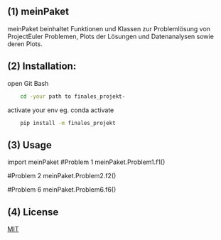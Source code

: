 ## (1) meinPaket
meinPaket beinhaltet Funktionen und Klassen zur Problemlösung von ProjectEuler Problemen,
Plots der Lösungen und Datenanalysen sowie deren Plots.

## (2) Installation:

open Git Bash
```bash
	cd -your path to finales_projekt-
```
activate your env eg. conda activate
```bash
	pip install -m finales_projekt
```

## (3) Usage

import meinPaket
#Problem 1
meinPaket.Problem1.f1()

#Problem 2
meinPaket.Problem2.f2()

#Problem 6
meinPaket.Problem6.f6()


## (4) License

[MIT](https://choosealicense.com/licenses/mit/)